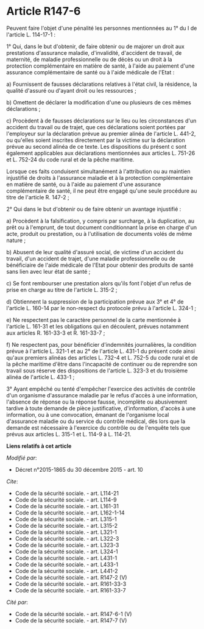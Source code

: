 # Article R147-6

Peuvent faire l'objet d'une pénalité les personnes mentionnées au 1° du I de l'article L. 114-17-1 : 

1° Qui, dans le but d'obtenir, de faire obtenir ou de majorer un droit aux prestations d'assurance maladie, d'invalidité,
d'accident de travail, de maternité, de maladie professionnelle ou de décès ou un droit à la protection complémentaire en
matière de santé, à l'aide au paiement d'une assurance complémentaire de santé ou à l'aide médicale de l'Etat : 

a) Fournissent de fausses déclarations relatives à l'état civil, la résidence, la qualité d'assuré ou d'ayant droit ou les
ressources ; 

b) Omettent de déclarer la modification d'une ou plusieurs de ces mêmes déclarations ; 

c) Procèdent à de fausses déclarations sur le lieu ou les circonstances d'un accident du travail ou de trajet, que ces
déclarations soient portées par l'employeur sur la déclaration prévue au premier alinéa de l'article L. 441-2, ou qu'elles
soient inscrites directement par la victime sur la déclaration prévue au second alinéa de ce texte. Les dispositions du
présent c sont également applicables aux déclarations mentionnées aux articles L. 751-26 et L. 752-24 du code rural et de la
pêche maritime. 

Lorsque ces faits conduisent simultanément à l'attribution ou au maintien injustifié de droits à l'assurance maladie et à la
protection complémentaire en matière de santé, ou à l'aide au paiement d'une assurance complémentaire de santé, il ne peut
être engagé qu'une seule procédure au titre de l'article R. 147-2 ; 

2° Qui dans le but d'obtenir ou de faire obtenir un avantage injustifié : 

a) Procèdent à la falsification, y compris par surcharge, à la duplication, au prêt ou à l'emprunt, de tout document
conditionnant la prise en charge d'un acte, produit ou prestation, ou à l'utilisation de documents volés de même nature ; 

b) Abusent de leur qualité d'assuré social, de victime d'un accident du travail, d'un accident de trajet, d'une maladie
professionnelle ou de bénéficiaire de l'aide médicale de l'Etat pour obtenir des produits de santé sans lien avec leur état
de santé ; 

c) Se font rembourser une prestation alors qu'ils font l'objet d'un refus de prise en charge au titre de l'article L.
315-2 ; 

d) Obtiennent la suppression de la participation prévue aux 3° et 4° de l'article L. 160-14 par le non-respect du protocole
prévu à l'article L. 324-1 ; 

e) Ne respectent pas le caractère personnel de la carte mentionnée à l'article L. 161-31 et les obligations qui en découlent,
prévues notamment aux articles R. 161-33-3 et R. 161-33-7 ; 

f) Ne respectent pas, pour bénéficier d'indemnités journalières, la condition prévue à l'article L. 321-1 et au 2° de
l'article L. 431-1 du présent code ainsi qu'aux premiers alinéas des articles L. 732-4 et L. 752-5 du code rural et de la
pêche maritime d'être dans l'incapacité de continuer ou de reprendre son travail sous réserve des dispositions de l'article
L. 323-3 et du troisième alinéa de l'article L. 433-1 ; 

3° Ayant empêché ou tenté d'empêcher l'exercice des activités de contrôle d'un organisme d'assurance maladie par le refus
d'accès à une information, l'absence de réponse ou la réponse fausse, incomplète ou abusivement tardive à toute demande de
pièce justificative, d'information, d'accès à une information, ou à une convocation, émanant de l'organisme local d'assurance
maladie ou du service du contrôle médical, dès lors que la demande est nécessaire à l'exercice du contrôle ou de l'enquête
tels que prévus aux articles L. 315-1 et L. 114-9 à L. 114-21.

**Liens relatifs à cet article**

_Modifié par_:

  - Décret n°2015-1865 du 30 décembre 2015 - art. 10

_Cite_:

  - Code de la sécurité sociale. - art. L114-21
  - Code de la sécurité sociale. - art. L114-9
  - Code de la sécurité sociale. - art. L161-31
  - Code de la sécurité sociale. - art. L162-1-14
  - Code de la sécurité sociale. - art. L315-1
  - Code de la sécurité sociale. - art. L315-2
  - Code de la sécurité sociale. - art. L321-1
  - Code de la sécurité sociale. - art. L322-3
  - Code de la sécurité sociale. - art. L323-3
  - Code de la sécurité sociale. - art. L324-1
  - Code de la sécurité sociale. - art. L431-1
  - Code de la sécurité sociale. - art. L433-1
  - Code de la sécurité sociale. - art. L441-2
  - Code de la sécurité sociale. - art. R147-2 (V)
  - Code de la sécurité sociale. - art. R161-33-3
  - Code de la sécurité sociale. - art. R161-33-7

_Cité par_:

  - Code de la sécurité sociale. - art. R147-6-1 (V)
  - Code de la sécurité sociale. - art. R147-7 (V)
